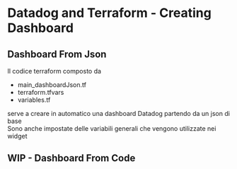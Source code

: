 # Datadog and Terraform - Creating Dashboard

## Dashboard From Json

Il codice terraform composto da 

- main\_dashboardJson.tf
- terraform.tfvars
- variables.tf

serve a creare in automatico una dashboard Datadog partendo da un json di base <br>
Sono anche impostate delle variabili generali che vengono utilizzate nei widget <bn>

## WIP - Dashboard From Code
